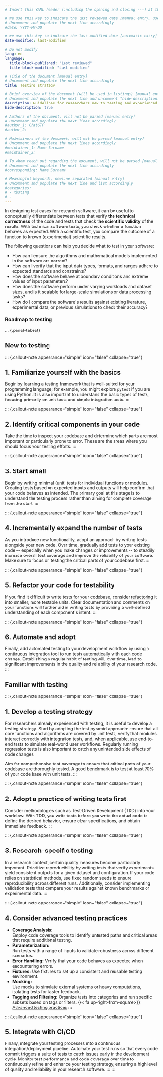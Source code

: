 ```yaml
---
# Insert this YAML header (including the opening and closing ---) at the beginning of the document and fill it out accordingly

# We use this key to indicate the last reviewed date [manual entry, use YYYY-MM-DD]
# Uncomment and populate the next line accordingly
#date: YYYY-MM-DD

# We use this key to indicate the last modified date [automatic entry]
date-modified: last-modified

# Do not modify
lang: en
language: 
  title-block-published: "Last reviewed"
  title-block-modified: "Last modified"

# Title of the document [manual entry]
# Uncomment and populate the next line accordingly
title: Testing strategy

# Brief overview of the document (will be used in listings) [manual entry]
# Uncomment and populate the next line and uncomment "hide-description: true".
description: Guidelines for researchers new to testing and experienced test writers.
hide-description: true

# Authors of the document, will not be parsed [manual entry]
# Uncomment and populate the next lines accordingly
#author_1: ChatGTP
#author_2:

# Maintainers of the document, will not be parsed [manual entry]
# Uncomment and populate the next lines accordingly
#maintainer_1: Name Surname
#maintainer_2:

# To whom reach out regarding the document, will not be parsed [manual entry]
# Uncomment and populate the next line accordingly
#corresponding: Name Surname

# Meaningful keywords, newline separated [manual entry]
# Uncomment and populate the next line and list accordingly
#categories: 
# - testing
# - 
---
```


In designing test cases for research software, it can be useful to conceptually differentiate between tests that verify **the technical correctness** of the code and tests that check **the scientific validity** of the results. With technical software tests, you check whether a function behaves as expected. With a scientific test, you compare the outcome of a function to known (experimental) scientific results. 

The following questions can help you decide what to test in your software:

- How can I ensure the algorithms and mathematical models implemented in the software are correct?
- How can I verify that the input data types, formats, and ranges adhere to expected standards and constraints?
- How does the software behave at boundary conditions and extreme values of input parameters?
- How does the software perform under varying workloads and dataset sizes, and is it scalable for large-scale simulations or data processing tasks?
- How do I compare the software's results against existing literature, experimental data, or previous simulations to check their accuracy?

### Roadmap to testing

::: {.panel-tabset}

## New to testing

::: {.callout-note appearance="simple" icon="false" collapse="true"}
## 1. Familiarize yourself with the basics

Begin by learning a testing framework that is well-suited for your programming language; for example, you might explore `pytest` if you are using Python. It is also important to understand the basic types of tests, focusing primarily on unit tests and simple integration tests.
:::

::: {.callout-note appearance="simple" icon="false" collapse="true"}
## 2. Identify critical components in your code
Take the time to inspect your codebase and determine which parts are most important or particularly prone to error. These are the areas where you should focus your testing efforts.
:::

::: {.callout-note appearance="simple" icon="false" collapse="true"}
## 3. Start small
Begin by writing minimal (unit) tests for individual functions or modules. Creating tests based on expected inputs and outputs will help confirm that your code behaves as intended. The primary goal at this stage is to understand the testing process rather than aiming for complete coverage from the start.
:::

::: {.callout-note appearance="simple" icon="false" collapse="true"}
## 4. Incrementally expand the number of tests
As you introduce new functionality, adopt an approach by writing tests alongside your new code. Over time, gradually add tests to your existing code -- especially when you make changes or improvements -- to steadily increase overall test coverage and improve the reliability of your software. Make sure to focus on testing the critical parts of your codebase first.
:::

::: {.callout-note appearance="simple" icon="false" collapse="true"}
## 5. Refactor your code for testability
If you find it difficult to write tests for your codebase, consider [refactoring](/docs/software/code_quality/refactoring.md) it into smaller, more testable units. Clear documentation and comments on your functions will further aid in writing tests by providing a well-defined understanding of each component's intent.
:::

::: {.callout-note appearance="simple" icon="false" collapse="true"}
## 6. Automate and adopt
Finally, add automated testing to your development workflow by using a continuous integration tool to run tests automatically with each code change. Establishing a regular habit of testing will, over time, lead to significant improvements in the quality and reliability of your research code.
:::

## Familiar with testing

::: {.callout-note appearance="simple" icon="false" collapse="true"}
## 1. Develop a testing strategy
For researchers already experienced with testing, it is useful to develop a testing strategy. Start by adopting the test pyramid approach: ensure that all core functions and algorithms are covered by unit tests, verify that modules interact correctly with integration tests, and, when applicable, use end-to-end tests to simulate real-world user workflows. Regularly running regression tests is also important to catch any unintended side effects of code changes.

Aim for comprehensive test coverage to ensure that critical parts of your codebase are thoroughly tested. A good benchmark is to test at least 70% of your code base with unit tests.
:::

::: {.callout-note appearance="simple" icon="false" collapse="true"}
## 2. Adopt a practice of writing tests first
Consider methodologies such as Test-Driven Development (TDD) into your workflow. With TDD, you write tests before you write the actual code to define the desired behavior, ensure clear specifications, and obtain immediate feedback.
:::

::: {.callout-note appearance="simple" icon="false" collapse="true"}
## 3. Research-specific testing
In a research context, certain quality measures become particularly important. Prioritize reproducibility by writing tests that verify experiments yield consistent outputs for a given dataset and configuration. If your code relies on statistical methods, use fixed random seeds to ensure reproducibility across different runs. Additionally, consider implementing validation tests that compare your results against known benchmarks or experimental data.
:::

::: {.callout-note appearance="simple" icon="false" collapse="true"}
## 4. Consider advanced testing practices
- **Coverage Analysis:**  
  Employ code coverage tools to identify untested paths and critical areas that require additional testing.
- **Parameterization:**  
  Run tests with a range of inputs to validate robustness across different scenarios.
- **Error Handling:**
  Verify that your code behaves as expected when encountering errors.
- **Fixtures:**
  Use fixtures to set up a consistent and reusable testing environment.
- **Mocking:**  
  Use mocks to simulate external systems or heavy computations, isolating tests for faster feedback.
- **Tagging and Filtering:**
  Organize tests into categories and run specific subsets based on tags or filters.
{{< fa up-right-from-square>}} [Advanced testing practices](/docs/software/testing/intermediate.md)
:::

::: {.callout-note appearance="simple" icon="false" collapse="true"}
## 5. Integrate with CI/CD
Finally, integrate your testing processes into a continuous integration/deployment pipeline. Automate your test runs so that every code commit triggers a suite of tests to catch issues early in the development cycle. Monitor test performance and code coverage over time to continuously refine and enhance your testing strategy, ensuring a high level of quality and reliability in your research software.
:::
:::

